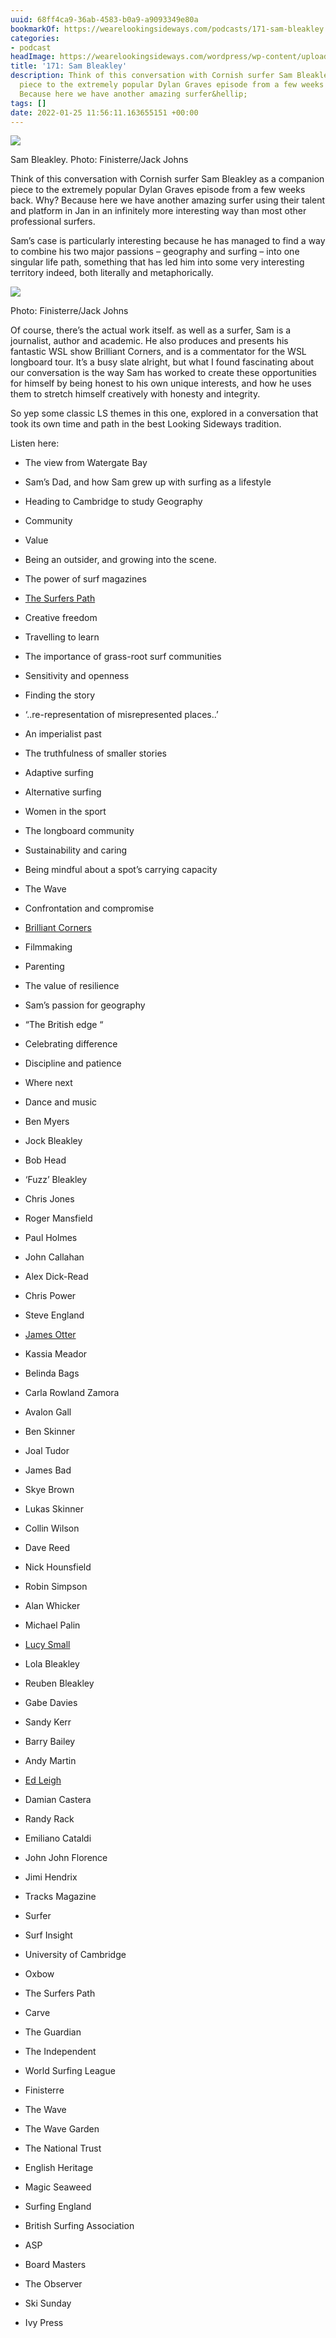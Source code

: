 ```yaml
---
uuid: 68ff4ca9-36ab-4583-b0a9-a9093349e80a
bookmarkOf: https://wearelookingsideways.com/podcasts/171-sam-bleakley
categories:
- podcast
headImage: https://wearelookingsideways.com/wordpress/wp-content/uploads/2022/01/16.sam_bleakley_finisterre_jj__2618-copy.jpg.jpg
title: '171: Sam Bleakley'
description: Think of this conversation with Cornish surfer Sam Bleakley as a companion
  piece to the extremely popular Dylan Graves episode from a few weeks back. Why?
  Because here we have another amazing surfer&hellip;
tags: []
date: 2022-01-25 11:56:11.163655151 +00:00
---
```


![](https://wearelookingsideways.com/wordpress/wp-content/uploads/2022/01/Sam_Bleakley_Finisterre_JJ__3197_231cff6b-a284-412b-a890-d46d3f06da9d_1080x.jpg)

Sam Bleakley. Photo: Finisterre/Jack Johns

Think of this conversation with Cornish surfer Sam Bleakley as a companion piece to the extremely popular Dylan Graves episode from a few weeks back. Why? Because here we have another amazing surfer using their talent and platform in Jan in an infinitely more interesting way than most other professional surfers.

Sam’s case is particularly interesting because he has managed to find a way to combine his two major passions – geography and surfing – into one singular life path, something that has led him into some very interesting territory indeed, both literally and metaphorically.

![](https://wearelookingsideways.com/wordpress/wp-content/uploads/2022/01/Sam_Bleakley_Finisterre_JJ__3209_509e1154-27b9-49f7-9a0a-ab9d9df1e478_1080x.jpg)

Photo: Finisterre/Jack Johns

Of course, there’s the actual work itself. as well as a surfer, Sam is a journalist, author and academic. He also produces and presents his fantastic WSL show Brilliant Corners, and is a commentator for the WSL longboard tour. It’s a busy slate alright, but what I found fascinating about our conversation is the way Sam has worked to create these opportunities for himself by being honest to his own unique interests, and how he uses them to stretch himself creatively with honesty and integrity.

So yep some classic LS themes in this one, explored in a conversation that took its own time and path in the best Looking Sideways tradition.

Listen here:

*   The view from Watergate Bay
*   Sam’s Dad, and how Sam grew up with surfing as a lifestyle
*   Heading to Cambridge to study Geography
*   Community
*   Value
*   Being an outsider, and growing into the scene.
*   The power of surf magazines
*   [The Surfers Path](https://thesurferspath.com)
*   Creative freedom
*   Travelling to learn
*   The importance of grass-root surf communities
*   Sensitivity and openness
*   Finding the story
*   ‘..re-representation of misrepresented places..’
*   An imperialist past
*   The truthfulness of smaller stories
*   Adaptive surfing
*   Alternative surfing
*   Women in the sport
*   The longboard community
*   Sustainability and caring
*   Being mindful about a spot’s carrying capacity
*   The Wave
*   Confrontation and compromise
*   [Brilliant Corners](https://www.worldsurfleague.com/watch/415354/wsl-studios-brilliant-corners-madagascar)
*   Filmmaking
*   Parenting
*   The value of resilience
*   Sam’s passion for geography
*   “The British edge “
*   Celebrating difference
*   Discipline and patience
*   Where next
*   Dance and music

*   Ben Myers
*   Jock Bleakley
*   Bob Head
*   ‘Fuzz’ Bleakley
*   Chris Jones
*   Roger Mansfield
*   Paul Holmes
*   John Callahan
*   Alex Dick-Read
*   Chris Power
*   Steve England
*   [James Otter](https://wearelookingsideways.com/podcasts/115-james-otter)
*   Kassia Meador
*   Belinda Bags
*   Carla Rowland Zamora
*   Avalon Gall
*   Ben Skinner
*   Joal Tudor
*   James Bad
*   Skye Brown
*   Lukas Skinner
*   Collin Wilson
*   Dave Reed
*   Nick Hounsfield 
*   Robin Simpson
*   Alan Whicker
*   Michael Palin
*   [Lucy Small](https://wearelookingsideways.com/podcasts/158-lucy-small)
*   Lola Bleakley
*   Reuben Bleakley
*   Gabe Davies
*   Sandy Kerr
*   Barry Bailey
*   Andy Martin
*   [Ed Leigh](https://wearelookingsideways.com/podcasts/150a-ed-leigh)
*   Damian Castera
*   Randy Rack
*   Emiliano Cataldi
*   John John Florence
*   Jimi Hendrix

*   Tracks Magazine
*   Surfer
*   Surf Insight
*   University of Cambridge
*   Oxbow
*   The Surfers Path
*   Carve
*   The Guardian
*   The Independent
*   World Surfing League
*   Finisterre 
*   The Wave
*   The Wave Garden
*   The National Trust
*   English Heritage
*   Magic Seaweed
*   Surfing England
*   British Surfing Association
*   ASP
*   Board Masters
*   The Observer
*   Ski Sunday
*   Ivy Press